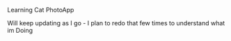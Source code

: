 Learning Cat PhotoApp

Will keep updating as I go - I plan to redo that few times to understand what im Doing

